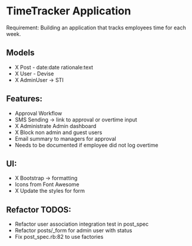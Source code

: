# TimeTracker Application

Requirement: Building an application that tracks employees time for each week.

## Models
- X Post - date:date rationale:text 
- X User - Devise 
- X AdminUser -> STI 

## Features:
- Approval Workflow
- SMS Sending -> link to approval or overtime input
- X Administrate Admin dashboard
- X Block non admin and guest users
- Email summary to managers for approval
- Needs to be documented if employee did not log overtime

## UI:
- X Bootstrap -> formatting 
- Icons from Font Awesome
- X Update the styles for form 

## Refactor TODOS:
- Refactor user association integration test in post_spec
- Refactor posts/_form for admin user with status
- Fix post_spec.rb:82 to use factories

